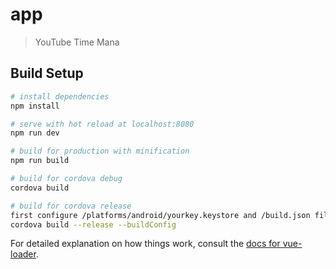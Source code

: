 # app

> YouTube Time Mana

## Build Setup

``` bash
# install dependencies
npm install

# serve with hot reload at localhost:8080
npm run dev

# build for production with minification
npm run build

# build for cordova debug
cordova build

# build for cordova release
first configure /platforms/android/yourkey.keystore and /build.json file
cordova build --release --buildConfig
```

For detailed explanation on how things work, consult the [docs for vue-loader](http://vuejs.github.io/vue-loader).
